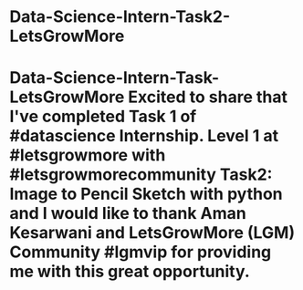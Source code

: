 # Data-Science-Intern-Task2-LetsGrowMore
# Data-Science-Intern-Task-LetsGrowMore Excited to share that I've completed Task 1 of #datascience Internship. Level 1 at #letsgrowmore with #letsgrowmorecommunity Task2: Image to Pencil Sketch with python and I would like to thank Aman Kesarwani and LetsGrowMore (LGM) Community #lgmvip for providing me with this great opportunity.
